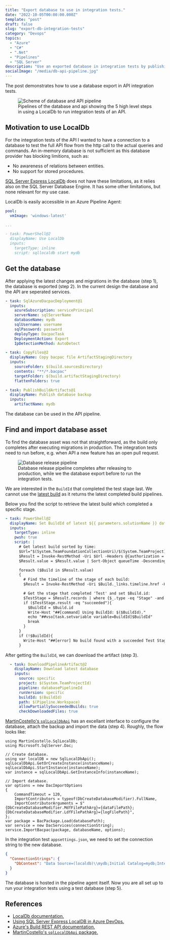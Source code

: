 ```yaml
---
title: "Export database to use in integration tests."
date: "2022-10-05T00:00:00.000Z"
template: "post"
draft: false
slug: "export-db-integration-tests"
category: "Devops"
topics:
  - "Azure"
  - "C#"
  - ".Net"
  - "Pipelines"
  - "SQL Server"
description: "Use an exported database in integration tests by publishing a database backup, find and import the database in LocalDb in a Azure Pipelines."
socialImage: "/media/db-api-pipeline.jpg"
---
```


The post demonstrates how to use a database export in API integration tests.

<figure>
 <img src="/media/db-api-pipeline.jpg" alt="Scheme of database and API pipeline">
 <figcaption>Pipelines of the database and api showing the 5 high level steps in using a LocalDb to run integration tests of an API.</figcaption>
</figure>

## Motivation to use LocalDb

For the integration tests of the API I wanted to have a connection to a database to test the full API flow from the http call to the actual queries and commands. An in-memory database is not sufficient as this database provider has blocking limitions, such as:

* No awareness of relations between entities.
* No support for stored procedures.

[SQL Server Express LocalDb](https://learn.microsoft.com/en-us/sql/database-engine/configure-windows/sql-server-express-localdb?view=sql-server-2017) does not have these limitations, as it relies also on the SQL Server Database Engine. It has some other limitations, but none relevant for my use case.

LocalDb is easily accessible in an Azure Pipeline Agent:

```yaml
pool:
  vmImage: 'windows-latest'

...

- task: PowerShell@2
  displayName: Use LocalDb
  inputs:
    targetType: inline
    script: sqllocaldb start mydb
```

## Get the database

After applying the latest changes and migrations in the database (step 1), the database is exported (step 2). In the current design the database and the API are seperated services.

```yaml
- task: SqlAzureDacpacDeployment@1
  inputs:
    azureSubscription: servicePrincipal
    serverName: sqlServerName
    databaseName: mydb
    sqlUsername: username
    sqlPassword: password
    deployType: DacpacTask
    DeploymentAction: Export
    IpDetectionMethod: AutoDetect

- task: CopyFiles@2
  displayName: Copy bacpac file ArtifactStagingDirectory
  inputs:
    sourceFolder: $(build.sourcesDirectory)
    contents: "**/*.bacpac"
    targetFolder: $(build.artifactStagingDirectory)
    flattenFolders: true

- task: PublishBuildArtifacts@1
  displayName: Publish database backup
  inputs:
    artifactName: mydb
```

The database can be used in the API pipeline.

## Find and import database asset

To find the database asset was not that straightforward, as the build only completes after executing migrations in production. The integration tests need to run before, e.g. when API a new feature has an open pull request.

<figure>
 <img src="/media/release-pipeline.jpg" alt="Database release pipeline">
 <figcaption>Database release pipeline completes after releasing to production, while we the database export before to run the integration tests.</figcaption>
</figure>

We are interested in the `BuildId` that completed the test stage last. We cannot use the [latest build](https://learn.microsoft.com/en-us/rest/api/azure/devops/build/latest/get?view=azure-devops-rest-6.0) as it returns the latest completed build pipelines.

Below you find the script to retrieve the latest build which completed a specific stage.

```yaml
- task: PowerShell@2
  displayName: Set BuildId of latest ${{ parameters.solutionName }} database
  inputs:
    targetType: inline
    pwsh: true
    script: |
      # Get latest build sorted by time:
      $Url="$(System.TeamFoundationCollectionUri)/$(System.TeamProject)/_apis/build/builds?definitions=${{parameters.databaseReleasePipelineId}}&api-version=6.1"
      $Result = Invoke-RestMethod -Uri $Url -Headers @{authorization = "Bearer $(System.AccessToken)"} -Method Get
      $Result.value = $Result.value | Sort-Object queueTime -Descending

      foreach ($Build in $Result.value)
      {
        # Find the timeline of the stage of each build:
        $Result = Invoke-RestMethod -Uri $Build._links.timeline.href -Headers @{authorization = "Bearer $(System.AccessToken)"} -Method Get

        # Get the stage that completed 'Test' and set $Build.id:
        $TestStage = $Result.records | where {$_.type -eq "Stage" -and $_.identifier -eq "Test"}
        if ($TestStage.result -eq "succeeded"){
          $BuildId = $Build.id
          Write-Host "##[command] Using BuildId: $($BuildId)."
          echo "##vso[task.setvariable variable=BuildId]$BuildId"
          break
        }
      }
      if (!$BuildId){
        Write-Host "##[error] No build found with a succeeded Test Stage."
      }
```

After getting the `BuildId`, we can download the artifact (step 3).

```yaml
  - task: DownloadPipelineArtifact@2
    displayName: Download latest database
    inputs:
      source: specific
      project: $(System.TeamProjectId)
      pipeline: databasePipelineId
      runVersion: specific
      buildId: $(BuildId)
      path: $(Pipeline.Workspace)
      allowPartiallySucceededBuilds: true
      checkDownloadedFiles: true
```

[MartinCostello's `sqlLocalDbApi`](https://github.com/martincostello/sqllocaldb) has an excellant interface to configure the database, attach the backup and import the data (step 4). Roughly, the flow looks like:

```dotnet
using MartinCostello.SqlLocalDb;
using Microsoft.SqlServer.Dac;

// Create database.
using var localDB = new SqlLocalDbApi();
sqlLocalDbApi.GetOrCreateInstance(instanceName);
sqlLocalDbApi.StartInstance(instanceName);
var instance = sqlLocalDbApi.GetInstanceInfo(instanceName);

// Import database.
var options = new DacImportOptions
{
    CommandTimeout = 120,
    ImportContributors = typeof(DbCreateDatabaseModifier).FullName,
    ImportContributorArguments = $"{DbCreateDatabaseModifier.MdfFilePathArg}={dataFilePath};{DbCreateDatabaseModifier.LdfFilePathArg}={logFilePath}",
};
var package = BacPackage.Load(databasePath);
var service = new DacServices(connectionString);
service.ImportBacpac(package, databaseName, options);
```

In the integration test `appsettings.json`, we need to set the  connection string to the new database.

```json
{
  "ConnectionStrings": {
    "DbContext": "Data Source=(localdb)\\mydb;Initial Catalog=mydb;Integrated Security=SSPI;Application Name=mydb"
  }
}
```

The database is hosted in the pipeline agent itself. Now you are all set up to run your integration tests using a test database (step 5).

## References

* [LocalDb documentation.](https://learn.microsoft.com/en-us/sql/database-engine/configure-windows/sql-server-express-localdb?view=sql-server-2017)
* [Using SQL Server Express LocalDB in Azure DevOps.](https://www.jannikbuschke.de/blog/azure-devops-enable-mssqllocaldb/)
* [Azure's Build REST API documentation.](https://learn.microsoft.com/en-us/rest/api/azure/devops/build/?view=azure-devops-rest-6.0)
* [MartinCostello's `sqlLocalDbApi` package.](https://github.com/martincostello/sqllocaldb)
